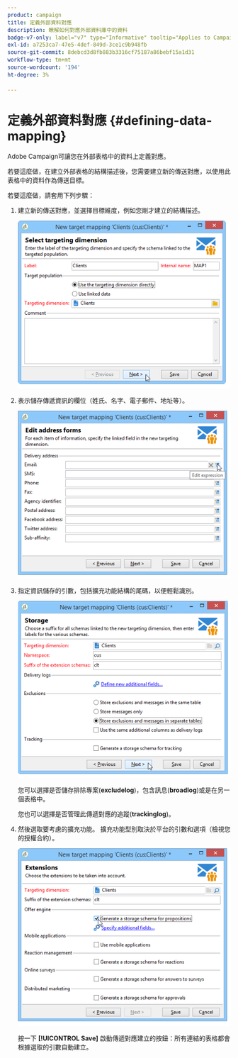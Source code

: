 ```yaml
---
product: campaign
title: 定義外部資料對應
description: 瞭解如何對應外部資料庫中的資料
badge-v7-only: label="v7" type="Informative" tooltip="Applies to Campaign Classic v7 only"
exl-id: a7253ca7-47e5-4def-849d-3ce1c9b948fb
source-git-commit: 8debcd3d8fb883b3316cf75187a86bebf15a1d31
workflow-type: tm+mt
source-wordcount: '194'
ht-degree: 3%

---
```


# 定義外部資料對應 {#defining-data-mapping}



Adobe Campaign可讓您在外部表格中的資料上定義對應。

若要這麼做，在建立外部表格的結構描述後，您需要建立新的傳送對應，以使用此表格中的資料作為傳送目標。

若要這麼做，請套用下列步驟：

1. 建立新的傳送對應，並選擇目標維度，例如您剛才建立的結構描述。

   ![](assets/wf_new_mapping_create_fda.png)

1. 表示儲存傳遞資訊的欄位（姓氏、名字、電子郵件、地址等）。

   ![](assets/wf_new_mapping_define_join.png)

1. 指定資訊儲存的引數，包括擴充功能結構的尾碼，以便輕鬆識別。

   ![](assets/wf_new_mapping_define_names.png)

   您可以選擇是否儲存排除專案(**excludelog**)，包含訊息(**broadlog**)或是在另一個表格中。

   您也可以選擇是否管理此傳遞對應的追蹤(**trackinglog**)。

1. 然後選取要考慮的擴充功能。 擴充功能型別取決於平台的引數和選項（檢視您的授權合約）。

   ![](assets/wf_new_mapping_define_extensions.png)

   按一下 **[!UICONTROL Save]** 啟動傳遞對應建立的按鈕：所有連結的表格都會根據選取的引數自動建立。
